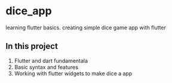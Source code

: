 # dice_app

learning flutter basics. creating simple dice game app with flutter

## In this project

1) Flutter and dart fundamentala
2) Basic syntax and features
3) Working with flutter widgets to make dice a app
